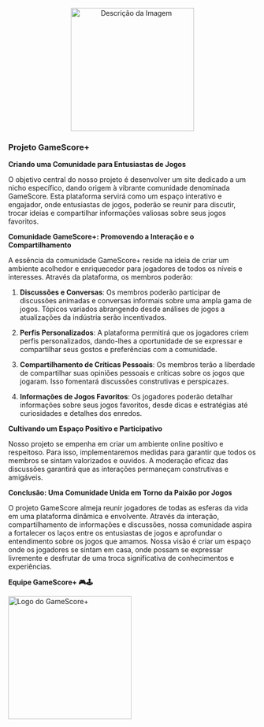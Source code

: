 <p align="center">
  <img src="https://github.com/daykell1/GameScore/blob/main/assets/54118755/4021255e-b6a6-46a0-96d2-2e2e8cea57fd.png" alt="Descrição da Imagem" width="250">
</p> 


### Projeto GameScore+ ###

**Criando uma Comunidade para Entusiastas de Jogos**

O objetivo central do nosso projeto é desenvolver um site dedicado a um nicho específico, dando origem à vibrante comunidade denominada GameScore. Esta plataforma servirá como um espaço interativo e engajador, onde entusiastas de jogos, poderão se reunir para discutir, trocar ideias e compartilhar informações valiosas sobre seus jogos favoritos.

**Comunidade GameScore+: Promovendo a Interação e o Compartilhamento**

A essência da comunidade GameScore+ reside na ideia de criar um ambiente acolhedor e enriquecedor para jogadores de todos os níveis e interesses. Através da plataforma, os membros poderão:

1. **Discussões e Conversas**: Os membros poderão participar de discussões animadas e conversas informais sobre uma ampla gama de jogos. Tópicos variados abrangendo desde análises de jogos a atualizações da indústria serão incentivados.

2. **Perfis Personalizados**: A plataforma permitirá que os jogadores criem perfis personalizados, dando-lhes a oportunidade de se expressar e compartilhar seus gostos e preferências com a comunidade.

3. **Compartilhamento de Críticas Pessoais**: Os membros terão a liberdade de compartilhar suas opiniões pessoais e críticas sobre os jogos que jogaram. Isso fomentará discussões construtivas e perspicazes.

4. **Informações de Jogos Favoritos**: Os jogadores poderão detalhar informações sobre seus jogos favoritos, desde dicas e estratégias até curiosidades e detalhes dos enredos.

**Cultivando um Espaço Positivo e Participativo**

Nosso projeto se empenha em criar um ambiente online positivo e respeitoso. Para isso, implementaremos medidas para garantir que todos os membros se sintam valorizados e ouvidos. A moderação eficaz das discussões garantirá que as interações permaneçam construtivas e amigáveis.

**Conclusão: Uma Comunidade Unida em Torno da Paixão por Jogos**

O projeto GameScore almeja reunir jogadores de todas as esferas da vida em uma plataforma dinâmica e envolvente. Através da interação, compartilhamento de informações e discussões, nossa comunidade aspira a fortalecer os laços entre os entusiastas de jogos e aprofundar o entendimento sobre os jogos que amamos. Nossa visão é criar um espaço onde os jogadores se sintam em casa, onde possam se expressar livremente e desfrutar de uma troca significativa de conhecimentos e experiências.


**Equipe GameScore+ 🎮🕹️**

<img src="https://github.com/daykell1/GameScore/assets/54118755/18fad7b0-63a0-4748-a687-fc9789a295dc" alt="Logo do GameScore+" width="250">


